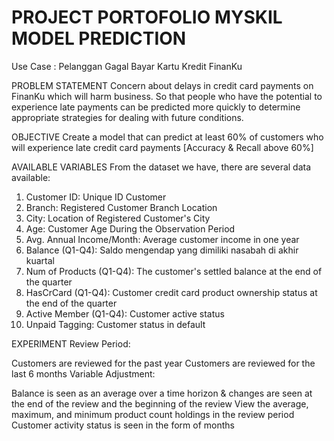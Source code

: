 # PROJECT PORTOFOLIO MYSKIL MODEL PREDICTION 
Use Case : Pelanggan Gagal Bayar Kartu Kredit FinanKu

PROBLEM STATEMENT
Concern about delays in credit card payments on FinanKu which will harm business. So that people who have the potential to experience late payments can be predicted more quickly to determine appropriate strategies for dealing with future conditions.

OBJECTIVE
Create a model that can predict at least 60% of customers who will experience late credit card payments [Accuracy & Recall above 60%]

AVAILABLE VARIABLES
From the dataset we have, there are several data available:

1. Customer ID: Unique ID Customer
2. Branch: Registered Customer Branch Location
3. City: Location of Registered Customer's City
4. Age: Customer Age During the Observation Period
5. Avg. Annual Income/Month: Average customer income in one year
6. Balance (Q1-Q4): Saldo mengendap yang dimiliki nasabah di akhir kuartal
7. Num of Products (Q1-Q4): The customer's settled balance at the end of the quarter
8. HasCrCard (Q1-Q4): Customer credit card product ownership status at the end of the quarter
9. Active Member (Q1-Q4): Customer active status
10. Unpaid Tagging: Customer status in default

EXPERIMENT
Review Period:

Customers are reviewed for the past year
Customers are reviewed for the last 6 months
Variable Adjustment:

Balance is seen as an average over a time horizon & changes are seen at the end of the review and the beginning of the review
View the average, maximum, and minimum product count holdings in the review period
Customer activity status is seen in the form of months
